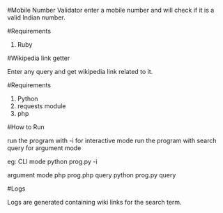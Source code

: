 #Mobile Number Validator
enter a mobile number and will check if it is a valid Indian number.

#Requirements
1. Ruby

#Wikipedia link getter

Enter any query and get wikipedia link related to it.

#Requirements
1. Python
2. requests module
3. php

#How to Run

run the program with -i for interactive mode
run the program with search query for argument mode

eg:
CLI mode 
python prog.py -i

argument mode
php prog.php query
python prog.py query

#Logs

Logs are generated containing wiki links for the search term.
